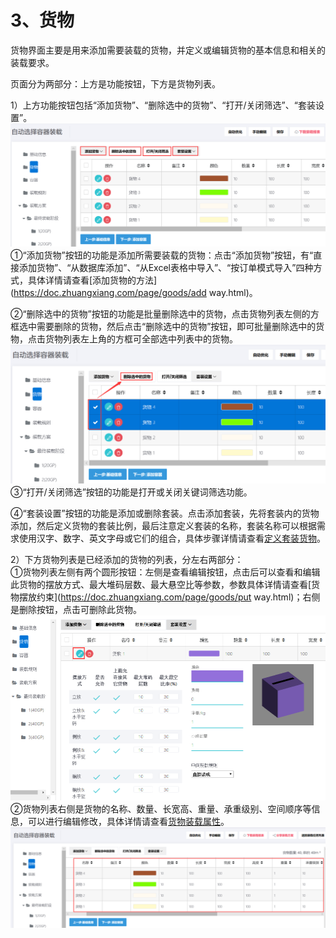 # 3、货物

货物界面主要是用来添加需要装载的货物，并定义或编辑货物的基本信息和相关的装载要求。

页面分为两部分：上方是功能按钮，下方是货物列表。

1）上方功能按钮包括“添加货物”、“删除选中的货物”、“打开/关闭筛选”、“套装设置”。![](/assets/hh.png)①“添加货物”按钮的功能是添加所需要装载的货物：点击“添加货物”按钮，有“直接添加货物”、“从数据库添加”、“从Excel表格中导入”、“按订单模式导入”四种方式，具体详情请查看[添加货物的方法](https://doc.zhuangxiang.com/page/goods/add way.html)。

②“删除选中的货物”按钮的功能是批量删除选中的货物，点击货物列表左侧的方框选中需要删除的货物，然后点击“删除选中的货物”按钮，即可批量删除选中的货物，点击货物列表左上角的方框可全部选中列表中的货物。![](/assets/ii.png)③“打开/关闭筛选”按钮的功能是打开或关闭关键词筛选功能。

④“套装设置”按钮的功能是添加或删除套装。点击添加套装，先将套装内的货物添加，然后定义货物的套装比例，最后注意定义套装的名称，套装名称可以根据需求使用汉字、数字、英文字母或它们的组合，具体步骤详情请查看[定义套装货物](https://doc.zhuangxiang.com/work/cheng-tao-zhuang-zai.html)。

2）下方货物列表是已经添加的货物的列表，分左右两部分：  
①货物列表左侧有两个圆形按钮：左侧是查看编辑按钮，点击后可以查看和编辑此货物的摆放方式、最大堆码层数、最大悬空比等参数，参数具体详情请查看[货物摆放约束](https://doc.zhuangxiang.com/page/goods/put way.html)；右侧是删除按钮，点击可删除此货物。![](/assets/tghg)②货物列表右侧是货物的名称、数量、长宽高、重量、承重级别、空间顺序等信息，可以进行编辑修改，具体详情请查看[货物装载属性](https://doc.zhuangxiang.com/page/goods/load.html)。![](/assets/jjj.png)

